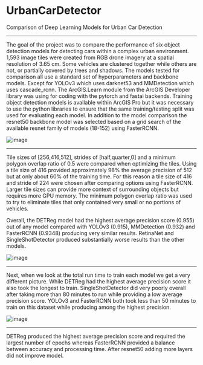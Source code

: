 # UrbanCarDetector
Comparison of Deep Learning Models for Urban Car Detection
__________________________________________________________

The goal of the project was to compare the performance of six object detection models for detecting cars within a complex urban environment. 1,593 image tiles were created from RGB drone imagery at a spatial resolution of 3.65 cm. Some vehicles are clustered together while others are not, or partially covered by trees and shadows. The models tested for comparison all use a standard set of hyperparameters and backbone models. Except for YOLOv3 which uses darknet53 and MMDetection which uses cascade_rcnn. The ArcGIS.Learn module from the ArcGIS Developer library was using for coding with the pytorch and fastai backends. Training object detection models is available within ArcGIS Pro but it was necessary to use the python libraries to ensure that the same training/testing split was used for evaluating each model. In addition to the model comparison the resnet50 backbone model was selected based on a grid search of the available resnet family of models (18-152) using FasterRCNN.

![image](https://github.com/DanGeospatial/UrbanCarDetector/assets/87085567/49ad76db-10df-4e81-9b2a-ee8684677f16)

__________________________________________________________

Tile sizes of [256,416,512], strides of [half,quarter,0] and a minimum polygon overlap ratio of 0.5 were compared when optimizing the tiles. Using a tile size of 416 provided approximately 98% the average precision of 512 but at only about 60% of the training time. For this reason a tile size of 416 and stride of 224 were chosen after comparing options using FasterRCNN. Larger tile sizes can provide more context of surrounding objects but requires more GPU memory. The minimum polygon overlap ratio was used to try to eliminate tiles that only contained very small or no portions of vehicles. 

Overall, the DETReg model had the highest average precision score (0.955) out of any model compared with YOLOv3 (0.915), MMDetection (0.932) and FasterRCNN (0.9348) producing very similar results. RetinaNet and SingleShotDetector produced substantially worse results than the other models. 

![image](https://github.com/DanGeospatial/UrbanCarDetector/assets/87085567/9891556f-4fe2-4df7-bdc0-c0d02377e92f)

__________________________________________________________

Next, when we look at the total run time to train each model we get a very different picture. While DETReg had the highest average precision score it also took the longest to train. SingleShotDetector did very poorly overall after taking more than 80 minutes to run while providing a low average precision score. YOLOv3 and FasterRCNN both took less than 50 minutes to train on this dataset while producing among the highest precision. 

![image](https://github.com/DanGeospatial/UrbanCarDetector/assets/87085567/340258bd-9e0e-4ced-aaa9-32c959def217)

__________________________________________________________

DETReg produced the highest average precision score and required the largest number of epochs whereas FasterRCNN provided a balance between accuracy and processing time. After resnet50 adding more layers did not improve model.
